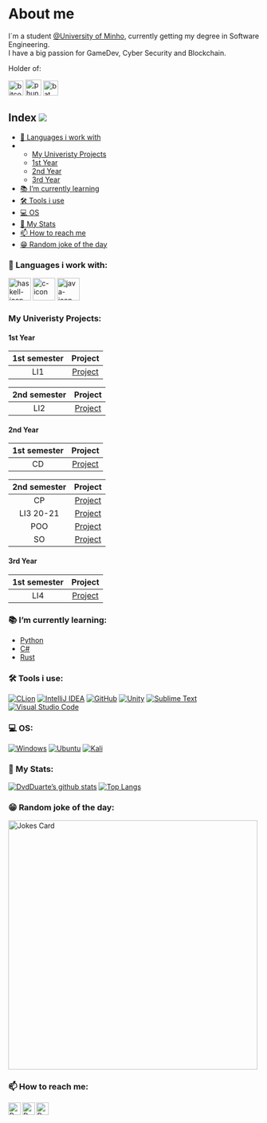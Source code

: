 <!-- ### Hi there 👋 -->

# About me
I´m a student [@University of Minho](https://www.uminho.pt/PT), currently getting my degree in Software Engineering.<br />
I have a big passion for GameDev, Cyber Security and Blockchain.

Holder of:

<a href="https://bitcoin.org/en/"><img src="https://user-images.githubusercontent.com/62104686/142598488-6e2b2a9d-0611-4d52-ba19-70febd3858b2.png" width=30px  align="bottom" alt="bitcoin-icon"></a>
<a href="https://www.phuntoken.com/"><img src="https://user-images.githubusercontent.com/62104686/142600252-7a95d54b-04cc-4b87-a945-7201cd73ba8f.png" width=32px align="bottom" alt="phuntoken"></a>
<a href="https://basicattentiontoken.org/"><img src="https://user-images.githubusercontent.com/62104686/146076444-539df968-d70d-431c-b05c-a06e78876f6f.png" width=30px align="bottom" alt="bat token"></a>

## Index  <img src="https://komarev.com/ghpvc/?username=DvdDuarte"/>
- [📖 Languages i work with](#-languages-i-work-with)
- - [My Univeristy Projects](#my-univeristy-projects)
  - [1st Year](#1st-year)
  - [2nd Year](#2nd-year)
  - [3rd Year](#3rd-year)
- [📚 I’m currently learning](#-im-currently-learning)
- [🛠 Tools i use](#-tools-i-use)
- [💻 OS](#-os)
- [💾 My Stats](#-my-stats)
- [📫 How to reach me](#-how-to-reach-me)
- [😁 Random joke of the day](#-random-joke-of-the-day)

### 📖 Languages i work with:
<a href="https://www.haskell.org/documentation/"><img src="https://user-images.githubusercontent.com/62104686/142400954-7afaf2dd-8895-4635-9891-064742925ff0.png" width=45px alt="haskell-icon"></a>
<a href="https://devdocs.io/c/"><img src="https://user-images.githubusercontent.com/62104686/142401436-ef904c55-7d35-4d15-a5fc-6cb57cd5bfc7.png" width=45px alt="c-icon"></a>
<a href="https://docs.oracle.com/en/java/javase/17/docs/api/index.html"><img src="https://user-images.githubusercontent.com/62104686/142401190-df78b2c6-2bfc-4ead-96bc-bd09951071fb.png"  width=45px alt="java-icon"></a>

### My Univeristy Projects:

#### 1st Year

 1st semester | Project
 :-----: | :----: 
 LI1   | [Project](https://github.com/DvdDuarte/Projeto-LI1)
 
  2nd semester | Project
 :-----: | :----: 
 LI2   | [Project](https://github.com/DvdDuarte/Projeto-LI2)
 
 #### 2nd Year
 
 1st semester | Project
 :-----: | :----: 
 CD   | [Project](https://github.com/DvdDuarte/Projeto-SHAFT-CD-20-21)
 
  2nd semester | Project
 :-----: | :----: 
 CP   | [Project](https://github.com/DvdDuarte/Projeto-LI3)
 LI3 20-21  | [Project](https://github.com/DvdDuarte/Projeto-LI3)
 POO   | [Project](https://github.com/DvdDuarte/Projeto-POO-20-21)
 SO   | [Project](https://github.com/DvdDuarte/Projeto-SO-20-21)
 
 #### 3rd Year
 
 1st semester | Project
 :-----: | :----: 
 LI4   | [Project](https://github.com/DvdDuarte/Where2Go)
 
 <!--
  2nd semester | Project
 :-----: | :----: 
    | [Project]() -->



### 📚 I’m currently learning:
- [Python](https://github.com/DvdDuarte/Python/)<!--(https://docs.python.org/3/)-->
- [C#](https://github.com/DvdDuarte/C-Sharp/)<!--(https://docs.microsoft.com/en-us/dotnet/csharp/)-->
- [Rust](https://github.com/DvdDuarte/Rust) <!--(https://www.rust-lang.org/learn)-->

### 🛠 Tools i use:
[![CLion](https://img.shields.io/badge/CLion-black?style=for-the-badge&logo=clion&logoColor=white)](https://www.jetbrains.com/clion/)
[![IntelliJ IDEA](https://img.shields.io/badge/IntelliJIDEA-000000.svg?style=for-the-badge&logo=intellij-idea&logoColor=white)](https://www.jetbrains.com/idea/)
[![GitHub](https://img.shields.io/badge/github-%23121011.svg?style=for-the-badge&logo=github&logoColor=white)](https://github.com/)
[![Unity](https://img.shields.io/badge/Unity-100000?style=for-the-badge&logo=unity&logoColor=white)](https://unity.com/)
[![Sublime Text](https://img.shields.io/badge/sublime_text-%23575757.svg?style=for-the-badge&logo=sublime-text&logoColor=important)](www.sublimetext.com)
[![Visual Studio Code](https://img.shields.io/badge/Visual%20Studio%20Code-0078d7.svg?style=for-the-badge&logo=visual-studio-code&logoColor=white)](https://code.visualstudio.com/)

### 💻 OS:
[![Windows](https://img.shields.io/badge/Windows-0078D6?style=for-the-badge&logo=windows&logoColor=white)](https://www.microsoft.com/pt-pt/windows)
[![Ubuntu](https://img.shields.io/badge/Ubuntu-E95420?style=for-the-badge&logo=ubuntu&logoColor=white)](https://ubuntu.com/)
[![Kali](https://img.shields.io/badge/Kali-268BEE?style=for-the-badge&logo=kalilinux&logoColor=white)](https://www.kali.org/)

### 💾 My Stats:
[![DvdDuarte’s github stats](https://github-readme-stats.vercel.app/api?username=DvdDuarte&count_private=true&theme=radical)](https://github.com/DvdDuarte)
[![Top Langs](https://github-readme-stats.vercel.app/api/top-langs/?username=DvdDuarte&layout=compact&theme=radical)](https://github.com/DvdDuarte)


### 😁 Random joke of the day:
<img src="https://readme-jokes.vercel.app/api?theme=tokyonight" alt="Jokes Card" width=500px/>

### 📫 How to reach me:
<a href="https://www.instagram.com/_dvd_duarte_/"><img align="left" src="https://raw.githubusercontent.com/yushi1007/yushi1007/main/images/instagram.svg" alt="David Duarte | Instagram" width="25px"/></a>
<a href="https://www.linkedin.com/in/dvdduarte/"><img align="left" src="https://raw.githubusercontent.com/yushi1007/yushi1007/main/images/linkedin.svg" alt="David Duarte | LinkedIn" width="25px"/></a>
<a href="https://steamcommunity.com/id/sleimantuts"><img align="left" src="https://user-images.githubusercontent.com/62104686/142607067-91ead1d5-f691-4810-8cdd-869a18b0f447.png" alt="David Duarte | Steam" width="25px"/></a>

<!--
50% height=50%
![Epic Games](https://img.shields.io/badge/epicgames-%23313131.svg?style=for-the-badge&logo=epicgames&logoColor=white)
![Ubisoft](https://img.shields.io/badge/Ubisoft-%23F5F5F5.svg?style=for-the-badge&logo=Ubisoft&logoColor=black)
-->

<!--
Here are some ideas to get you started:

- 🔭 I’m currently working on ...
- 🌱 I’m currently learning ...
- 👯 I’m looking to collaborate on ...
- 🤔 I’m looking for help with ...
- 💬 Ask me about ...
- 📫 How to reach me: ...
- 😄 Pronouns: ...
- ⚡ Fun fact: ...
-->
